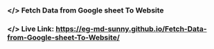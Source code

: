 ### </> Fetch Data from Google sheet To Website
### </> Live Link: https://eg-md-sunny.github.io/Fetch-Data-from-Google-sheet-To-Website/
